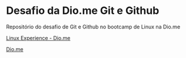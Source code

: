 # Desafio da Dio.me Git e Github

Repositório do desafio de Git e Github no bootcamp de Linux na Dio.me

[Linux Experience - Dio.me](https://web.dio.me/track/5185f031-7dc5-466e-bffb-2db01bf7abb3)

[Dio.me](https://web.dio.me/home)
